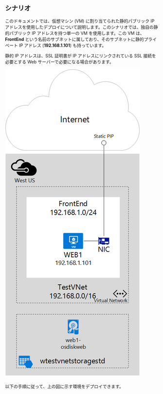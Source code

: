 ## シナリオ

このドキュメントでは、仮想マシン (VM) に割り当てられた静的パブリック IP アドレスを使用したデプロイについて説明します。このシナリオでは、独自の静的パブリック IP アドレスを持つ単一の VM を使用します。この VM は、**FrontEnd** という名前のサブネットに属しており、そのサブネットに静的プライベート IP アドレス (**192.168.1.101**) も持っています。

静的 IP アドレスは、SSL 証明書が IP アドレスにリンクされている SSL 接続を必要とする Web サーバーで必要になる場合があります。

![イメージの説明](./media/virtual-network-deploy-static-pip-scenario-include/figure1.png)

以下の手順に従って、上の図に示す環境をデプロイできます。

<!---HONumber=AcomDC_0114_2016-->